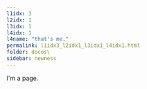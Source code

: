 ```yaml
---
l1idx: 3
l2idx: 1
l3idx: 1
l4idx: 1
l4name: "that's me."
permalink: l1idx3_l2idx1_l3idx1_l4idx1.html
folder: docos\
sidebar: newness
---
```


I'm a page.